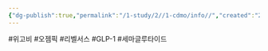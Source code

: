 ```yaml
---
{"dg-publish":true,"permalink":"/1-study/2//1-cdmo/info//","created":"2025-05-29T21:13:50.509+09:00","updated":"2025-06-26T17:45:30.627+09:00"}
---
```


#위고비 #오젬픽 #리벨서스 #GLP-1 #세마글루타이드